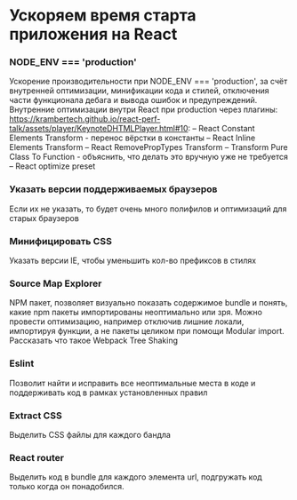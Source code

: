 # Ускоряем время старта приложения на React

### NODE_ENV === 'production'
Ускорение производительности при NODE_ENV === 'production', за счёт внутренней оптимизации, минификации кода и стилей, отключения части функционала дебага и вывода ошибок и предупреждений.
Внутренние оптимизации внутри React при production через плагины: https://krambertech.github.io/react-perf-talk/assets/player/KeynoteDHTMLPlayer.html#10:
– React Constant Elements Transform - перенос вёрстки в константы
– React Inline Elements Transform
– React RemovePropTypes Transform
– Transform Pure Class To Function - объяснить, что делать это вручную уже не требуется
– React optimize preset

### Указать версии поддерживаемых браузеров
Если их не указать, то будет очень много полифилов и оптимизаций для старых браузеров

### Минифицировать CSS
Указать версии IE, чтобы уменьшить кол-во префиксов в стилях

### Source Map Explorer
NPM пакет, позволяет визуально показать содержимое bundle и понять, какие npm пакеты импортированы неоптимально или зря. Можно провести оптимизацию, например отключив лишние локали, импортируя функции, а не пакеты целиком при помощи Modular import. Рассказать что такое Webpack Tree Shaking

### Eslint 
Позволит найти и исправить все неоптимальные места в коде и поддерживать код в рамках установленных правил

### Extract CSS
Выделить CSS файлы для каждого бандла

### React router
Выделить код в bundle для каждого элемента url, подгружать код только когда он понадобился.

